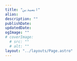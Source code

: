 ```yaml
---
title: "ابسیدین"
alias: 
description: ""
publishDate: 
updatedDate: 
ogImage: ""
# coverImage: 
  # src: ""
  # alt: ""
layout: "../layouts/Page.astro"
---
```




